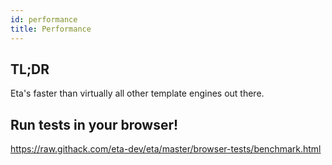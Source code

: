 ```yaml
---
id: performance
title: Performance
---
```


## TL;DR

Eta's faster than virtually all other template engines out there.

## Run tests in your browser!

https://raw.githack.com/eta-dev/eta/master/browser-tests/benchmark.html
